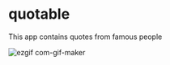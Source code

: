 # quotable

This app contains quotes from famous people

![ezgif com-gif-maker](https://github.com/alisherkarimov/quotables.git)
